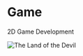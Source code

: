 # Game
2D Game Development 

![The Land of the Devil](https://user-images.githubusercontent.com/51510191/160290214-040f7b87-9781-47ce-8cdf-265a67cc7784.png)
